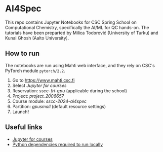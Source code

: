 # AI4Spec

This repo contains Jupyter Notebooks for CSC Spring School on Computational
Chemistry, specifically the AI/ML for QC hands-on. The tutorials have been
preparted by Milica Todorović (University of Turku) and Kunal Ghosh (Aalto
University).

## How to run

The notebooks are run using Mahti web interface, and they rely on CSC's PyTorch
module `pytorch/2.2`.

1. Go to <https://www.mahti.csc.fi>
2. Select *Jupyter for courses*
3. Reservation: *sscc-fri-gpu* (applicable during the school)
4. Project: *project_2006657*
5. Course module: *sscc-2024-ai4spec*
6. Partition: *gpusmall* (default resource settings)
7. Launch!

## Useful links

* [Jupyter for courses](https://docs.csc.fi/computing/containers/tykky/)
* [Python dependencies required to run locally](requirements.txt)

